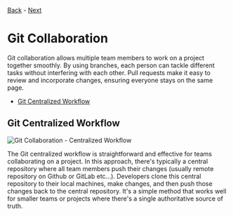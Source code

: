 [Back](https://github.com/dawudg/pt-git-workshop/blob/main/README.md) - [Next](https://github.com/dawudg/pt-git-workshop/blob/main/ISSUES.md)

# Git Collaboration

Git collaboration allows multiple team members to work on a project together smoothly. By using branches, each person can tackle different tasks without interfering with each other. Pull requests make it easy to review and incorporate changes, ensuring everyone stays on the same page.

- [Git Centralized Workflow](#git-centralized-workflow)

## Git Centralized Workflow

![Git Collaboration - Centralized Workflow](https://i.imgur.com/7gb5tXv.png)

The Git centralized workflow is straightforward and effective for teams collaborating on a project.
In this approach, there's typically a central repository where all team members push their changes (usually remote repository on Github or GitLab etc...).
Developers clone this central repository to their local machines, make changes, and then push those changes back to the central repository.
It's a simple method that works well for smaller teams or projects where there's a single authoritative source of truth.
